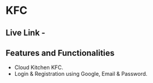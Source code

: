 # KFC

## Live Link - 

## Features and Functionalities
- Cloud Kitchen KFC.
- Login & Registration using Google, Email & Password.



